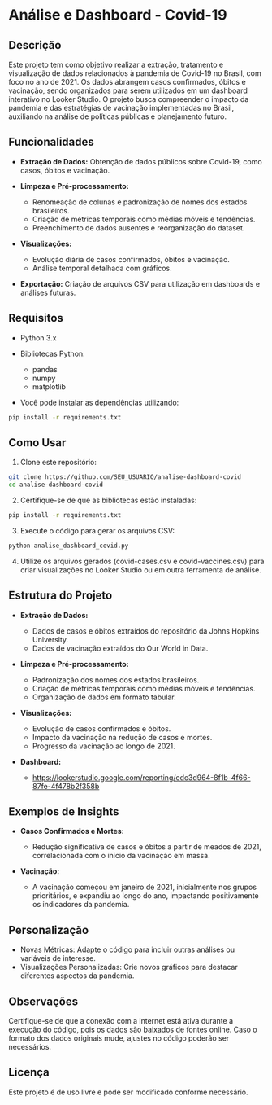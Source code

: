 # Análise e Dashboard - Covid-19

## Descrição

Este projeto tem como objetivo realizar a extração, tratamento e visualização de dados relacionados à pandemia de Covid-19 no Brasil, com foco no ano de 2021. Os dados abrangem casos confirmados, óbitos e vacinação, sendo organizados para serem utilizados em um dashboard interativo no Looker Studio. O projeto busca compreender o impacto da pandemia e das estratégias de vacinação implementadas no Brasil, auxiliando na análise de políticas públicas e planejamento futuro.

## Funcionalidades

- **Extração de Dados:** Obtenção de dados públicos sobre Covid-19, como casos, óbitos e vacinação.

- **Limpeza e Pré-processamento:**
    - Renomeação de colunas e padronização de nomes dos estados brasileiros.
    - Criação de métricas temporais como médias móveis e tendências.
    - Preenchimento de dados ausentes e reorganização do dataset.

- **Visualizações:**
    - Evolução diária de casos confirmados, óbitos e vacinação.
    - Análise temporal detalhada com gráficos.

- **Exportação:** Criação de arquivos CSV para utilização em dashboards e análises futuras.

## Requisitos
- Python 3.x
- Bibliotecas Python:
    - pandas
    - numpy
    - matplotlib

- Você pode instalar as dependências utilizando:

```bash
pip install -r requirements.txt
```

## Como Usar
1. Clone este repositório:

```bash
git clone https://github.com/SEU_USUARIO/analise-dashboard-covid
cd analise-dashboard-covid
```

2. Certifique-se de que as bibliotecas estão instaladas:

```bash
pip install -r requirements.txt
```

3. Execute o código para gerar os arquivos CSV:

```bash
python analise_dashboard_covid.py
```

4. Utilize os arquivos gerados (covid-cases.csv e covid-vaccines.csv) para criar visualizações no Looker Studio ou em outra ferramenta de análise.

## Estrutura do Projeto

- **Extração de Dados:**
    - Dados de casos e óbitos extraídos do repositório da Johns Hopkins University.
    - Dados de vacinação extraídos do Our World in Data.

- **Limpeza e Pré-processamento:**
    - Padronização dos nomes dos estados brasileiros.
    - Criação de métricas temporais como médias móveis e tendências.
    - Organização de dados em formato tabular.

- **Visualizações:**
    - Evolução de casos confirmados e óbitos.
    - Impacto da vacinação na redução de casos e mortes.
    - Progresso da vacinação ao longo de 2021.

- **Dashboard:**
    - https://lookerstudio.google.com/reporting/edc3d964-8f1b-4f66-87fe-4f478b2f358b

## Exemplos de Insights

- **Casos Confirmados e Mortes:**
    - Redução significativa de casos e óbitos a partir de meados de 2021, correlacionada com o início da vacinação em massa.

- **Vacinação:**
    - A vacinação começou em janeiro de 2021, inicialmente nos grupos prioritários, e expandiu ao longo do ano, impactando positivamente os indicadores da pandemia.

## Personalização
- Novas Métricas: Adapte o código para incluir outras análises ou variáveis de interesse.
- Visualizações Personalizadas: Crie novos gráficos para destacar diferentes aspectos da pandemia.

## Observações
Certifique-se de que a conexão com a internet está ativa durante a execução do código, pois os dados são baixados de fontes online. Caso o formato dos dados originais mude, ajustes no código poderão ser necessários.

## Licença
Este projeto é de uso livre e pode ser modificado conforme necessário.
